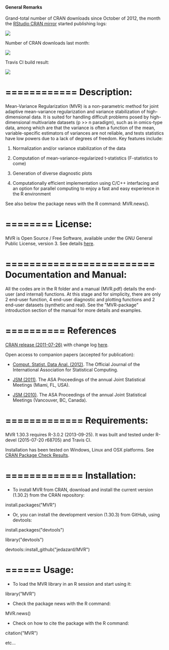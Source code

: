 #### General Remarks

Grand-total number of CRAN downloads since October of 2012, the month the
[RStudio CRAN mirror](http://cran-logs.rstudio.com/) started publishing logs: 

![](http://cranlogs.r-pkg.org/badges/grand-total/MVR) 
 
Number of CRAN downloads last month: 

![](http://cranlogs.r-pkg.org/badges/MVR) 

Travis CI build result: 

![](https://travis-ci.org/jedazard/MVR.svg)

============
Description:
============
Mean-Variance Regularization (MVR) is a non-parametric method for joint adaptive mean-variance regularization and variance stabilization of high-dimensional data.
It is suited for handling difficult problems posed by high-dimensional multivariate datasets (p >> n
paradigm), such as in omics-type data, among which are that the variance is often a function of the
mean, variable-specific estimators of variances are not reliable, and tests statistics have low powers
due to a lack of degrees of freedom.
Key features include:

1. Normalization and/or variance stabilization of the data

2. Computation of mean-variance-regularized t-statistics (F-statistics to come)

3. Generation of diverse diagnostic plots

4. Computationally efficient implementation using C/C++ interfacing and an option for parallel
computing to enjoy a fast and easy experience in the R environment

See also below the package news with the R command: MVR.news().

========
License:
========
MVR is Open Source / Free Software, available under the GNU General Public License, version 3. 
See details [here](https://github.com/jedazard/MVR/blob/master/LICENSE).

=========================
Documentation and Manual: 
=========================
All the codes are in the R folder and a manual (MVR.pdf) details the end-user (and internal) functions. At this stage and for simplicity, there are only 2 end-user function, 4 end-user diagnostic and plotting functions and 2 end-user datasets (synthetic and real). See the "MVR-package" introduction section of the manual for more details and examples.

==========
References
==========
[CRAN release (2011-07-26)](https://cran.r-project.org/web/packages/MVR/index.html) with change log [here](https://cran.r-project.org/web/packages/MVR/NEWS).

Open access to companion papers (accepted for publication):

- [Comput. Statist. Data Anal. (2012)](http://www.sciencedirect.com/science/article/pii/S0167947312000321).
The Official Journal of the International Association for Statistical Computing.

- [JSM (2011)](https://www.amstat.org/membersonly/proceedings/2011/papers/302266_68145.pdf). 
The ASA Proceedings of the annual Joint Statistical Meetings (Miami, FL, USA).

- [JSM (2010)](https://www.amstat.org/membersonly/proceedings/2010/papers/309104_62376.pdf). 
The ASA Proceedings of the annual Joint Statistical Meetings (Vancouver, BC, Canada).

=============
Requirements:
=============
MVR 1.30.3 requires R-3.0.2 (2013-09-25). It was built and tested under R-devel (2015-07-20 r68705) and Travis CI. 

Installation has been tested on Windows, Linux and OSX platforms.
See [CRAN Package Check Results](https://cran.r-project.org/web/checks/check_results_MVR.html).

=============
Installation: 
=============
- To install MVR from CRAN, download and install the current version (1.30.2) from the CRAN repository:

install.packages("MVR")

- Or, you can install the development version (1.30.3) from GitHub, using devtools:

install.packages("devtools")

library("devtools")

devtools::install_github("jedazard/MVR")

======
Usage: 
======
- To load the MVR library in an R session and start using it:

library("MVR")

- Check the package news with the R command:

MVR.news()

- Check on how to cite the package with the R command:

citation("MVR")

etc...
